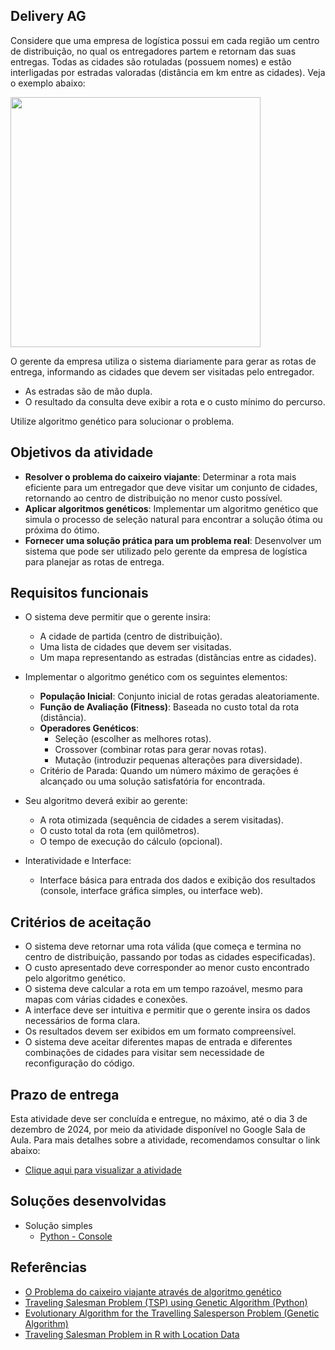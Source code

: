 ## Delivery AG

Considere que uma empresa de logística possui em cada região um centro de distribuição, no qual os entregadores partem e retornam das suas entregas. 
Todas as cidades são rotuladas (possuem nomes) e estão interligadas por estradas valoradas (distância em km entre as cidades). Veja o exemplo abaixo:

<img src="https://github.com/user-attachments/assets/f06aacd2-41ce-4c2c-84ae-49ecfc908d4c" width="400">

O gerente da empresa utiliza o sistema diariamente para gerar as rotas de entrega, informando as cidades que devem ser visitadas pelo entregador. 

- As estradas são de mão dupla.
- O resultado da consulta deve exibir a rota e o custo mínimo do percurso. 

Utilize algoritmo genético para solucionar o problema.

## Objetivos da atividade

- **Resolver o problema do caixeiro viajante**: Determinar a rota mais eficiente para um entregador que deve visitar um conjunto de cidades, retornando ao centro de distribuição no menor custo possível.
- **Aplicar algoritmos genéticos**: Implementar um algoritmo genético que simula o processo de seleção natural para encontrar a solução ótima ou próxima do ótimo.
- **Fornecer uma solução prática para um problema real**: Desenvolver um sistema que pode ser utilizado pelo gerente da empresa de logística para planejar as rotas de entrega.

## Requisitos funcionais

- O sistema deve permitir que o gerente insira:
  - A cidade de partida (centro de distribuição).
  - Uma lista de cidades que devem ser visitadas.
  - Um mapa representando as estradas (distâncias entre as cidades).

- Implementar o algoritmo genético com os seguintes elementos:
  - **População Inicial**: Conjunto inicial de rotas geradas aleatoriamente.
  - **Função de Avaliação (Fitness)**: Baseada no custo total da rota (distância).
  - **Operadores Genéticos**:
    - Seleção (escolher as melhores rotas).
    - Crossover (combinar rotas para gerar novas rotas).
    - Mutação (introduzir pequenas alterações para diversidade).
  - Critério de Parada: Quando um número máximo de gerações é alcançado ou uma solução satisfatória for encontrada.

- Seu algoritmo deverá exibir ao gerente:
  - A rota otimizada (sequência de cidades a serem visitadas).
  - O custo total da rota (em quilômetros).
  - O tempo de execução do cálculo (opcional).

- Interatividade e Interface:
  - Interface básica para entrada dos dados e exibição dos resultados (console, interface gráfica simples, ou interface web).

## Critérios de aceitação

- O sistema deve retornar uma rota válida (que começa e termina no centro de distribuição, passando por todas as cidades especificadas).
- O custo apresentado deve corresponder ao menor custo encontrado pelo algoritmo genético.
- O sistema deve calcular a rota em um tempo razoável, mesmo para mapas com várias cidades e conexões.
- A interface deve ser intuitiva e permitir que o gerente insira os dados necessários de forma clara.
- Os resultados devem ser exibidos em um formato compreensível.
- O sistema deve aceitar diferentes mapas de entrada e diferentes combinações de cidades para visitar sem necessidade de reconfiguração do código.

## Prazo de entrega

Esta atividade deve ser concluída e entregue, no máximo, até o dia 3 de dezembro de 2024, por meio da atividade disponível no Google Sala de Aula. 
Para mais detalhes sobre a atividade, recomendamos consultar o link abaixo:  

- [Clique aqui para visualizar a atividade](https://classroom.google.com/c/NzI2NDA0MTc3NTM0/a/NzM1NjgwMDcwNTY5/details)

## Soluções desenvolvidas

- Solução simples
  - [Python - Console](src/python/caixeiro-viajante/index.md)

## Referências

- [O Problema do caixeiro viajante através de algoritmo genético](https://aprepro.org.br/conbrepro/2019/anais/arquivos/09302019_220914_5d92b20230a58.pdf)
- [Traveling Salesman Problem (TSP) using Genetic Algorithm (Python)](https://medium.com/aimonks/traveling-salesman-problem-tsp-using-genetic-algorithm-fea640713758)
- [Evolutionary Algorithm for the Travelling Salesperson Problem (Genetic Algorithm)](https://youtu.be/Wgn_aPH3OEk)
- [Traveling Salesman Problem in R with Location Data](https://www.crowdatascience.com/travelling-salesman-problem-in-r-with-location-data/)






